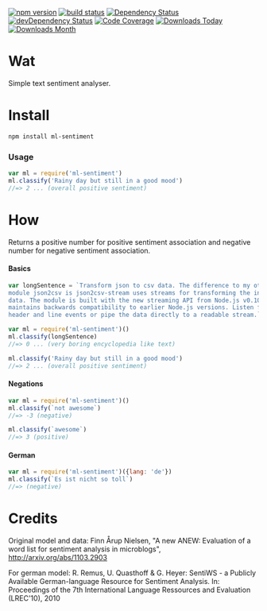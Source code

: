 [![npm version](https://badge.fury.io/js/ml-sentiment.svg)](https://badge.fury.io/js/ml-sentiment)
[![build status](http://img.shields.io/travis/syzer/sentiment-analyser.svg?style=flat)](http://travis-ci.org/syzer/sentiment-analyser)
[![Dependency Status](https://david-dm.org/syzer/sentiment-analyser.svg)](https://david-dm.org/syzer/sentiment-analyser)
[![devDependency Status](https://david-dm.org/syzer/sentiment-analyser/dev-status.svg)](https://david-dm.org/syzer/sentiment-analyser#info=devDependencies)
[![Code Coverage](https://img.shields.io/codecov/c/github/syzer/sentiment-analyser/master.svg)](https://codecov.io/github/syzer/sentiment-analyser?branch=master)
[![Downloads Today](https://img.shields.io/npm/dt/ml-sentiment.svg)](https://badge.fury.io/js/ml-sentiment)
[![Downloads Month](https://img.shields.io/npm/dm/ml-sentiment.svg)](https://badge.fury.io/js/ml-sentiment)

# Wat

Simple text sentiment analyser.


# Install

```sh
npm install ml-sentiment
```

### Usage

```js
var ml = require('ml-sentiment')
ml.classify('Rainy day but still in a good mood')
//=> 2 ... (overall positive sentiment)
```


# How

Returns a positive number for positive sentiment association
and negative number for negative sentiment association.

#### Basics

```js
var longSentence = `Transform json to csv data. The difference to my other
module json2csv is json2csv-stream uses streams for transforming the incoming
data. The module is built with the new streaming API from Node.js v0.10.0 but
maintains backwards compatibility to earlier Node.js versions. Listen for
header and line events or pipe the data directly to a readable stream.`

var ml = require('ml-sentiment')()
ml.classify(longSentence)
//=> 0 ... (very boring encyclopedia like text)

ml.classify('Rainy day but still in a good mood')
//=> 2 ... (overall positive sentiment)
```

#### Negations

```js
var ml = require('ml-sentiment')()
ml.classify(`not awesome`)
//=> -3 (negative)

ml.classify(`awesome`)
//=> 3 (positive)
```

#### German

```js
var ml = require('ml-sentiment')({lang: 'de'})
ml.classify(`Es ist nicht so toll`)
//=> (negative)
```

# Credits

Original model and data:
Finn Årup Nielsen, "A new ANEW: Evaluation of a word list for
sentiment analysis in microblogs", http://arxiv.org/abs/1103.2903

For german model:
R. Remus, U. Quasthoff & G. Heyer: SentiWS - a Publicly Available German-language Resource for Sentiment Analysis.
In: Proceedings of the 7th International Language Ressources and Evaluation (LREC'10), 2010
